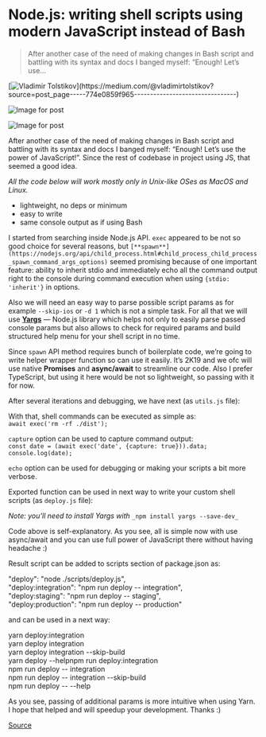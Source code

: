 # Node.js: writing shell scripts using modern JavaScript instead of Bash

> After another case of the need of making changes in Bash script and battling with its syntax and docs I banged myself: “Enough! Let’s use…

[![Vladimir Tolstikov](https://miro.medium.com/fit/c/96/96/0*WzuIRCFU3GvcbK9Y.)](https://medium.com/@vladimirtolstikov?source=post_page-----774e0859f965--------------------------------)

![Image for post](https://miro.medium.com/freeze/max/60/1*kQR_AocWuFiXMtHMctjUYA.gif?q=20)

![Image for post](https://miro.medium.com/max/2368/1*kQR_AocWuFiXMtHMctjUYA.gif)

After another case of the need of making changes in Bash script and battling with its syntax and docs I banged myself: “Enough! Let’s use the power of JavaScript!”. Since the rest of codebase in project using JS, that seemed a good idea.

_All the code below will work mostly only in Unix-like OSes as MacOS and Linux._

*   lightweight, no deps or minimum
*   easy to write
*   same console output as if using Bash

I started from searching inside Node.js API. `exec` appeared to be not so good choice for several reasons, but `[**spawn**](https://nodejs.org/api/child_process.html#child_process_child_process_spawn_command_args_options)` seemed promising because of one important feature: ability to inherit stdio and immediately echo all the command output right to the console during command execution when using `{stdio: 'inherit'}` in options.

Also we will need an easy way to parse possible script params as for example `--skip-ios` or `-d 1` which is not a simple task. For all that we will use [**Yargs**](http://yargs.js.org/) — Node.js library which helps not only to easily parse passed console params but also allows to check for required params and build structured help menu for your shell script in no time.

Since `spawn` API method requires bunch of boilerplate code, we’re going to write helper wrapper function so can use it easily. It’s 2K19 and we ofc will use native **Promises** and **async/await** to streamline our code. Also I prefer TypeScript, but using it here would be not so lightweight, so passing with it for now.

After several iterations and debugging, we have next (as `utils.js` file):

With that, shell commands can be executed as simple as:  
`await exec('rm -rf ./dist');`

`capture` option can be used to capture command output:  
`const date = (await exec('date', {capture: true})).data;`  
`console.log(date);`

`echo` option can be used for debugging or making your scripts a bit more verbose.

Exported function can be used in next way to write your custom shell scripts (as `deploy.js` file):

_Note: you’ll need to install Yargs with_ `_npm install yargs --save-dev_`

Code above is self-explanatory. As you see, all is simple now with use async/await and you can use full power of JavaScript there without having headache :)

Result script can be added to scripts section of package.json as:

"deploy": "node ./scripts/deploy.js",  
"deploy:integration": "npm run deploy -- integration",  
"deploy:staging": "npm run deploy -- staging",  
"deploy:production": "npm run deploy -- production"

and can be used in a next way:

yarn deploy:integration  
yarn deploy integration  
yarn deploy integration --skip-build  
yarn deploy --helpnpm run deploy:integration  
npm run deploy -- integration  
npm run deploy -- integration --skip-build  
npm run deploy -- --help

As you see, passing of additional params is more intuitive when using Yarn. I hope that helped and will speedup your development. Thanks :)


[Source](https://blog.cloudboost.io/node-js-writing-shell-scripts-using-modern-javascript-instead-of-bash-774e0859f965)